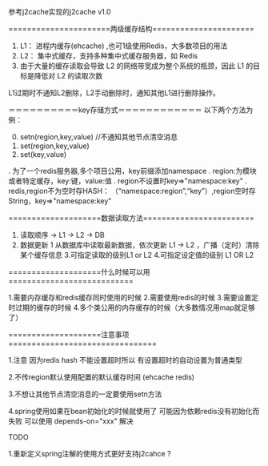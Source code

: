 
参考j2cache实现的j2cache v1.0



======================两级缓存结构======================

1. L1： 进程内缓存(ehcache)  ,也可1级使用Redis，大多数项目的用法
2. L2： 集中式缓存，支持多种集中式缓存服务器，如 Redis
3. 由于大量的缓存读取会导致 L2 的网络带宽成为整个系统的瓶颈，因此 L1 的目标是降低对 L2 的读取次数

L1过期时不通知L2删除，L2手动删除时，通知其他L1进行删除操作。


＝＝＝＝＝＝＝＝＝＝key存储方式＝＝＝＝＝＝＝＝＝＝＝＝
以下两个方法为例：

0. setn(region,key,value) //不通知其他节点清空消息
1. set(region,key,value)
2. set(key,value)


. 为了一个redis服务器,多个项目公用，key前缀添加namespace
. region:为模块或者特定缓存，key:键，value:值
. region不设置时key=>"namespace:key"
. redis,region不为空时存HASH： （“namespace:region”,“key”）,region空时存String，key=>"namespace:key"



====================数据读取方法========================

1. 读取顺序  -> L1 -> L2 -> DB
2. 数据更新
    1 从数据库中读取最新数据，依次更新 L1 -> L2 ，广播（定时）清除某个缓存信息
3.可指定读取的级别L1 or L2
4.可指定设定值的级别 L1 OR L2


====================什么时候可以用===========================

1.需要内存缓存和redis缓存同时使用的时候
2.需要使用redis的时候
3.需要设置定时过期的缓存的时候
4.多个类公用的内存缓存的时候（大多数情况用map就足够了）

====================注意事项================================

1.注意 因为redis hash 不能设置超时所以 有设置超时的自动设置为普通类型

2.不传region默认使用配置的默认缓存时间 (ehcache redis)

3.不想让其他节点清空消息的一定要使用setn方法

4.spring使用如果在bean初始化的时候就使用了  可能因为依赖redis没有初始化而失败   可以使用 depends-on="xxx" 解决

TODO

1.重新定义spring注解的使用方式更好支持j2cahce ? 

